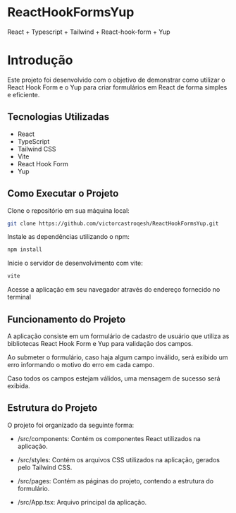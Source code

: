 # ReactHookFormsYup
React + Typescript + Tailwind + React-hook-form + Yup

# Introdução
Este projeto foi desenvolvido com o objetivo de demonstrar como utilizar o React Hook Form e o Yup para criar formulários em React de forma simples e eficiente.

## Tecnologias Utilizadas
- React
- TypeScript
- Tailwind CSS
- Vite
- React Hook Form
- Yup
## Como Executar o Projeto
Clone o repositório em sua máquina local:
```bash
git clone https://github.com/victorcastroqesh/ReactHookFormsYup.git
```
Instale as dependências utilizando o npm:
```bash
npm install
```

Inicie o servidor de desenvolvimento com vite:
```bash
vite
```
Acesse a aplicação em seu navegador através do endereço fornecido no terminal

## Funcionamento do Projeto
A aplicação consiste em um formulário de cadastro de usuário que utiliza as bibliotecas React Hook Form e Yup para validação dos campos.

Ao submeter o formulário, caso haja algum campo inválido, será exibido um erro informando o motivo do erro em cada campo.

Caso todos os campos estejam válidos, uma mensagem de sucesso será exibida.

## Estrutura do Projeto
O projeto foi organizado da seguinte forma:

- /src/components: Contém os componentes React utilizados na aplicação.

- /src/styles: Contém os arquivos CSS utilizados na aplicação, gerados pelo Tailwind CSS.

- /src/pages: Contém as páginas do projeto, contendo a estrutura do formulário.

- /src/App.tsx: Arquivo principal da aplicação.
